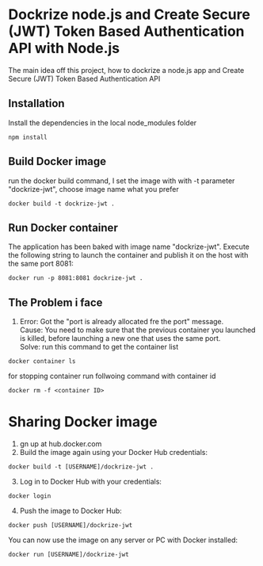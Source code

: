 Dockrize node.js and Create Secure (JWT) Token Based Authentication API with Node.js
=============

The main idea off this project, how to dockrize a node.js app and Create Secure (JWT) Token Based Authentication API


Installation
-----------
Install the dependencies in the local node_modules folder
```
npm install
```
Build Docker image
------------------
run the docker build command, I set the image with with -t parameter "dockrize-jwt", choose image name what you prefer
```
docker build -t dockrize-jwt .
```
Run Docker container
--------------------
The application has been baked with image name "dockrize-jwt". Execute the following string to launch the container and publish it on the host with the same port 8081:
```
docker run -p 8081:8081 dockrize-jwt .
```
The Problem i face
------
1. Error: Got the "port is already allocated fre the port" message. <br>
   Cause: You need to make sure that the previous container you launched is killed, before launching a new one that uses the same port.
   <br>
   Solve:  run this command to get the container list
```
docker container ls
```
for stopping container run follwoing command with container id
```
docker rm -f <container ID>
```

Sharing Docker image
===================
1. gn up at hub.docker.com
2. Build the image again using your Docker Hub credentials:
```
docker build -t [USERNAME]/dockrize-jwt .
```
3. Log in to Docker Hub with your credentials:
```
docker login
```
4. Push the image to Docker Hub:
```
docker push [USERNAME]/dockrize-jwt
```

You can now use the image on any server or PC with Docker installed:

```
docker run [USERNAME]/dockrize-jwt
```
